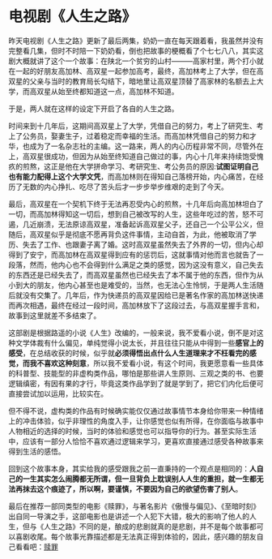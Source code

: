 # 电视剧《人生之路》

昨天电视剧《人生之路》更新了最后两集，奶奶一直在每天跟着看，我虽然并没有完整看几集，但时不时陪一下奶奶看，倒也把故事的梗概看了个七七八八，其实这剧大概就讲了这个一个故事：在陕北一个贫穷的山村———高家村里，两个打小就在一起的好朋友高加林、高双星一起参加高考，最终，高加林考上了大学，但在高双星的父亲与当时的教育局长勾结下，暗地里让高双星顶替了高家林的名额去上大学，而高双星从始至终都知道这一点，高加林不知道。

于是，两人就在这样的设定下开启了各自的人生之路。

时间来到十几年后，这期间高双星上了大学，凭借自己的努力，考上了研究生、考上了公务员，娶妻生子，过着稳定而幸福的生活。而高加林凭借自己的努力和才华，也成为了一名杂志社的主编。这一路来，两人的内心历程非常不同，尽管外在上，高双星很成功，但因为从始至终知道自己做过的事，内心十几年来持续饱受愧疚的煎熬，这正是他在大学拼命学习、考研究生、考公务员的原因:**试图证明自己也有能力配得上这个大学文凭**，而高加林则在得知自己落榜开始，内心痛苦，在经历了无数的内心挣扎、吃尽了苦头后才一步步举步维艰的走到了今天。

最后，高双星在一个契机下终于无法再忍受内心的煎熬，十几年后向高加林坦白了一切，而高加林得知这一切后，想到自己被改写的人生，这些年吃过的苦，怒不可遏，几近崩溃，无法原谅高双星，准备起诉高双星父子，还自己一个公平公义，但随后，高双星似乎是彻底不愿再背负这件事情，主动自首，为此，他被取消了学历、失去了工作、也跟妻子离了婚。这时高双星虽然失去了外界的一切，但内心却得到了安宁，而高加林在高双星得到应有的惩罚后，这就事情对他而言也就告了一段落，然而，他内心也不会得到什么满足之类的感觉，因为这没有意义，自己失去的东西还是已经失去了，而高双星虽然也已经失去了本不属于他的东西，但作为从小到大的朋友，他内心甚至也是难受的，当然，也无法心生怜悯，于是两人生活随后就没有交集了。几年后，作为快递员的高双星因给已是著名作家的高加林送快递而再次相遇，最终在经过一段时间，高加林放下了这段过去，与高双星握手言和，故事到这里就差不多结束了。

这部剧是根据路遥的小说《人生》改编的，一般来说，我不爱看小说，倒不是对这种文学体裁有什么偏见，单纯觉得小说太长，并且往往只能从中得到一些**感官上的感受**，在总结收获的时候，似乎就**必须得悟出点什么人生道理来才不枉看完的感觉，而我不喜欢这种刻意**，所以我不爱看小说，有这个时间，我更愿意看一些具体的科普型、技能型的非虚构类作品，哪怕是那些讲人生原则、三观之类的书、也要逻辑缜密，有因有果的才行，毕竟这类作品学到了就是学到了，把它们内化后便可直接尝试加以运用，比较实在。

但不得不说，虚构类的作品有时候确实能仅仅通过故事情节本身给你带来一种情绪上的冲击体验，似乎非理性的角度入手，让你感觉也似有所得，在你面临与故事中人物相近的选择的时候，当时的体验和感觉也可以指导你的行为。甚至实际生活中，应该有一部分人恰恰不喜欢通过逻辑来学习，更喜欢直接通过感受各种故事来得到生活的感悟。

回到这个故事本身，其实给我的感受跟我之前一直秉持的一个观点是相同的：**人自己的一生其实怎么闹腾都无所谓，但一旦背负上耽误别人人生的重担，就一生都无法再抹去这个痕迹了，所以啊，要谨慎，不要因为自己的欲望伤害了别人**。

最后在推荐一部同类型的电影《赎罪》，与著名影片《傲慢与偏见》、《至暗时刻》出自同一导演之手，这部电影也是讲述一个人犯下大错，极大的影响了他人的人生，但与《人生之路》不同的是，酿成的悲剧就真的是悲剧，并不是每个故事都可以喜剧收尾。每个故事光靠描述都是无法真正得到体验的，因此，感兴趣的朋友自己看看吧：[赎罪](https://www.bilibili.com/video/BV1qb411x7Zr/)




